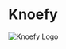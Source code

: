 # Knoefy
![Knoefy Logo](https://github.com/iranathan/knoefy/blob/main/assets/knoefy-logo.png?raw=true)